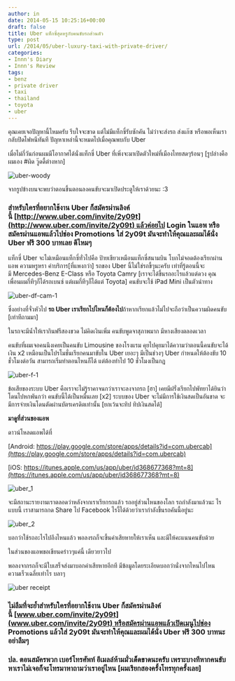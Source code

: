 ```yaml
---
author: in
date: 2014-05-15 10:25:16+00:00
draft: false
title: Uber แท็กซี่สุดหรูกับคนขับรถส่วนตัว
type: post
url: /2014/05/uber-luxury-taxi-with-private-driver/
categories:
- Innn's Diary
- Innn's Review
tags:
- benz
- private driver
- taxi
- thailand
- toyota
- uber
---
```


คุณเคยเจอปัญหานี้ไหมครับ รีบใจจะขาด แต่ไม่มีแท็กซี่รับซักคัน ไม่ว่าจะส่งรถ ส่งแก๊ซ หรือพอเห็นเรากลับปิดไฟหนีทันที ปัญหาเหล่านี้จะหมดไปเมื่อคุณพบกับ Uber

<!-- more -->

เมื่อไม่กี่วันก่อนผมมีโอากาศได้นั่งแท็กซี่ Uber ที่เพิ่งจะมาเปิดตัวใหม่ที่เมืองไทยสดๆร้อนๆ [รูปล่างคือผมเอง #ผิด วู๊ดดี้ต่างหาก]

![uber-woody](https://www.innnblog.com/wp-content/uploads/2014/05/uber-woody.jpg)


จากรูปข้างบนจะพบว่าตอนขึ้นตอนลงคนขับจะมาเปิดประตูให้เราด้วยนะ :3


### สำหรับใครที่อยากใช้งาน Uber ก็สมัครผ่านลิงค์นี้ [http://www.uber.com/invite/2y09t](http://www.uber.com/invite/2y09t) แล้วค่อยไป Login ในแอพ หรือสมัครผ่านแอพแล้วไปช่อง Promotions ใส่ 2y09t มันจะทำให้คุณและผมได้นั่ง Uber ฟรี 300 บาทเลย ดีไหมๆ


แท็กซี่ Uber จะไม่เหมือนแท็กซี่ทั่วไปคือ ป้ายเขียวเหมือนแท็กซี่สนามบิน โบกไม่จอดต้องเรียกผ่านแอพ ความหรูหรา ค่าบริการ[ที่แพงกว่า] รถของ Uber นี้ไม่ใช่รถขี้ๆนะครับ เท่าที่รู้ตอนนี้จะมี Mercedes-Benz E-Class หรือ Toyota Camry [เราจะได้ขึ้นรถอะไรแล้วแต่ดวง คุณเพื่อนผมกี่ทีๆก็ได้รถเบนซ์ แต่ผมกี่ทีๆก็ได้แต่ Toyota] คนขับจะใช้ iPad Mini เป็นตัวนำทาง

![uber-df-cam-1](https://www.innnblog.com/wp-content/uploads/2014/05/uber-df-cam-1-1024x681.jpg)


ซึ่งอย่างที่จั่วหัวไป **รถ Uber เราเรียกไปไหนก็ต้องไป**ถ้าหากเรียกแล้วไม่ไปจะถือว่าเป็นความผิดคนขับ [เท่าทีถามมา]

ในรถจะมีน้ำให้เรากินฟรีสองขวด ไม่คิดเงินเพิ่ม คนขับพูดจาสุภาพมาก มีหางเสียงตลอดเวลา

คนขับที่ผมเจอคนนึงเคยเป็นคนขับ Limousine ของโรงแรม คุยไปคุยมาได้ความว่าตอนนี้คนขับจะได้เงิน x2 เหมือนเป็นโปรโมชั่นเรียกคนมาขับใน Uber เยอะๆ มีเป็นช่วงๆ Uber กำหนดให้ต้องขับ 10 ชั่วโมงต่อวัน สามารถเริ่มทำตอนไหนก็ได้ แต่ต้องทำไป 10 ชั่วโมงเป็นกฏ

![uber-f-1](https://www.innnblog.com/wp-content/uploads/2014/05/uber-f-11-769x1024.jpg)


ข้อเสียของระบบ Uber คือเราจะไม่รู้ราคาจนกว่าเราจะลงจากรถ [ฮา] เคยมีฝรั่งเรียกไปพัทยาได้ยินว่าโดนไปหกพันกว่า คนขับนี้ได้เป็นหมื่นเลย [x2] ระบบของ Uber จะไม่มีการใช้เงินสดเป็นอันขาด จะมีการจ่ายเงินโดนตัดผ่านบัตรเครดิตเท่านั้น [ยกเว้นจะทิป ทิปเงินสดได้]

**มาดูที่ส่วนของแอพ**

ดาวน์โหลดแอพได้ที่

[Android: https://play.google.com/store/apps/details?id=com.ubercab](https://play.google.com/store/apps/details?id=com.ubercab)

[iOS: https://itunes.apple.com/us/app/uber/id368677368?mt=8](https://itunes.apple.com/us/app/uber/id368677368?mt=8)

![uber_1](https://www.innnblog.com/wp-content/uploads/2014/05/uber_11.jpg)


จะมีสถานะรายงานเราตลอดว่าหลังจากเราเรียกรถแล้ว รถอยู่ส่วนไหนของโลก รถกำลังมาแล้วนะ ไรแบบนี้ เราสามารถกด Share ไป Facebook ไรงี้ได้ด้วยว่าเรากำลังขึ้นรถคันนี้อยู่นะ

![uber_2](https://www.innnblog.com/wp-content/uploads/2014/05/uber_2.jpg)


บอกว่าใช้รถอะไรไปถึงไหนแล้ว พอลงรถก็จะขึ้นค่าเสียหายให้เราเห็น และมีให้คะแนนคนขับด้วย

ในส่วนของแอพขอเขียนคร่าวๆแค่นี้ เดียวยาวไป

พอลงจากรถก็จะมีใบเสร็จส่งมาบอกค่าเสียหายอีกที มีข้อมูลโดยระเอียดบอกว่านั่งจากไหนไปไหน ความเร็วเฉลี่ยเท่าไร บลาๆ

![uber receipt](https://www.innnblog.com/wp-content/uploads/2014/05/uber-receipt-1.jpg)



### ไม่ลืมที่จะย้ำสำหรับใครที่อยากใช้งาน Uber ก็สมัครผ่านลิงค์นี้ [www.uber.com/invite/2y09t](www.uber.com/invite/2y09t) หรือสมัครผ่านแอพแล้วเปิดเมนูไปช่อง Promotions แล้วใส่ 2y09t มันจะทำให้คุณและผมได้นั่ง Uber ฟรี 300 บาทนะ อย่าลืมๆ




### ปล. ตอนสมัครพวก เบอร์โทรศัพท์ อีเมลล์ห้ามมั่วเด็ดขาดนะครับ เพราะบางทีหากคนขับหาเราไม่เจอก็จะโทรมาหาถามว่าเราอยู่ไหน [ผมเรียกสองครั้งโทรทุกครั้งเลย]



